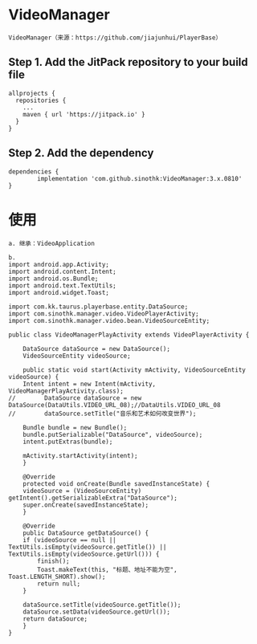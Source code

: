 # VideoManager

    VideoManager（来源：https://github.com/jiajunhui/PlayerBase）

## Step 1. Add the JitPack repository to your build file
    
    allprojects {
      repositories {
        ...
        maven { url 'https://jitpack.io' }
      }
    }

## Step 2. Add the dependency
	
  	dependencies {
	        implementation 'com.github.sinothk:VideoManager:3.x.0810'
	}


# 使用
 	a. 继承：VideoApplication
	
	b. 
	import android.app.Activity;
	import android.content.Intent;
	import android.os.Bundle;
	import android.text.TextUtils;
	import android.widget.Toast;

	import com.kk.taurus.playerbase.entity.DataSource;
	import com.sinothk.manager.video.VideoPlayerActivity;
	import com.sinothk.manager.video.bean.VideoSourceEntity;

	public class VideoManagerPlayActivity extends VideoPlayerActivity {

	    DataSource dataSource = new DataSource();
	    VideoSourceEntity videoSource;

	    public static void start(Activity mActivity, VideoSourceEntity videoSource) {
		Intent intent = new Intent(mActivity, VideoManagerPlayActivity.class);
	//        DataSource dataSource = new DataSource(DataUtils.VIDEO_URL_08);//DataUtils.VIDEO_URL_08
	//        dataSource.setTitle("音乐和艺术如何改变世界");

		Bundle bundle = new Bundle();
		bundle.putSerializable("DataSource", videoSource);
		intent.putExtras(bundle);

		mActivity.startActivity(intent);
	    }

	    @Override
	    protected void onCreate(Bundle savedInstanceState) {
		videoSource = (VideoSourceEntity) getIntent().getSerializableExtra("DataSource");
		super.onCreate(savedInstanceState);
	    }

	    @Override
	    public DataSource getDataSource() {
		if (videoSource == null || TextUtils.isEmpty(videoSource.getTitle()) || TextUtils.isEmpty(videoSource.getUrl())) {
		    finish();
		    Toast.makeText(this, "标题、地址不能为空", Toast.LENGTH_SHORT).show();
		    return null;
		}

		dataSource.setTitle(videoSource.getTitle());
		dataSource.setData(videoSource.getUrl());
		return dataSource;
	    }
	}

